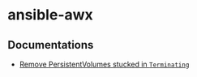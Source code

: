 # ansible-awx


## Documentations

- [Remove PersistentVolumes stucked in `Terminating`](https://github.com/kubernetes/kubernetes/issues/77258#issuecomment-502209800)